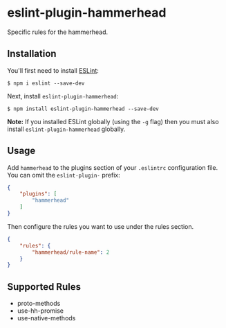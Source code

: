 # eslint-plugin-hammerhead

Specific rules for the hammerhead.

## Installation

You'll first need to install [ESLint](http://eslint.org):

```
$ npm i eslint --save-dev
```

Next, install `eslint-plugin-hammerhead`:

```
$ npm install eslint-plugin-hammerhead --save-dev
```

**Note:** If you installed ESLint globally (using the `-g` flag) then you must also install `eslint-plugin-hammerhead` globally.

## Usage

Add `hammerhead` to the plugins section of your `.eslintrc` configuration file. You can omit the `eslint-plugin-` prefix:

```json
{
    "plugins": [
        "hammerhead"
    ]
}
```


Then configure the rules you want to use under the rules section.

```json
{
    "rules": {
        "hammerhead/rule-name": 2
    }
}
```

## Supported Rules

* proto-methods
* use-hh-promise
* use-native-methods

